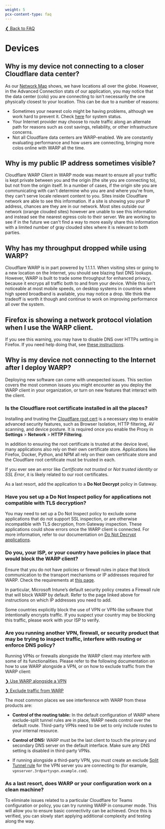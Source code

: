 ```yaml
---
weight: 5
pcx-content-type: faq
---
```


[❮ Back to FAQ](/faq)

# Devices

## Why is my device not connecting to a closer Cloudflare data center?

As our [Network Map](https://www.cloudflare.com/en-gb/network/) shows, we have locations all over the globe. However, in the Advanced Connection stats of our application, you may notice that the data center (colo) you are connecting to isn't necessarily the one physically closest to your location. This can be due to a number of reasons:

- Sometimes your nearest colo might be having problems, although we work hard to prevent it. Check [here](https://www.cloudflarestatus.com/?_ga=2.155811579.1117044671.1600983837-1079355427.1599074097) for system status.
- Your Internet provider may choose to route traffic along an alternate path for reasons such as cost savings, reliability, or other infrastructure concerns.
- Not all Cloudflare data centers are WARP-enabled. We are constantly evaluating performance and how users are connecting, bringing more colos online with WARP all the time.

## Why is my public IP address sometimes visible?

Cloudflare WARP Client in WARP mode was meant to ensure all your traffic is kept private between you and the origin (the site you are connecting to), but not from the origin itself. In a number of cases, if the origin site you are communicating with can't determine who you are and where you're from, they can't serve locale relevant content to you.
Sites inside Cloudflare network are able to see this information. If a site is showing you your IP address, chances are they are in our network. Most sites outside our network (orange clouded sites) however are unable to see this information and instead see the nearest egress colo to their server. We are working to see if in the future we can't find a way to more easily share this information with a limited number of gray clouded sites where it is relevant to both parties.

## Why has my throughput dropped while using WARP?

Cloudflare WARP is in part powered by 1.1.1.1. When visiting sites or going to a new location on the Internet, you should see blazing fast DNS lookups. However, WARP is built to trade some throughput for enhanced privacy, because it encryps all traffic both to and from your device. While this isn't noticeable at most mobile speeds, on desktop systems in countries where high speed broadband is available, you may notice a drop. We think the tradeoff is worth it though and continue to work on improving performance all over the system.

## Firefox is showing a network protocol violation when I use the WARP client.

If you see this warning, you may have to disable DNS over HTTPs setting in Firefox. If you need help doing that, see [these instructions](https://support.mozilla.org/en-US/kb/firefox-dns-over-https#w_manually-enabling-and-disabling-dns-over-https).

## Why is my device not connecting to the Internet after I deploy WARP?

Deploying new software can come with unexpected issues. This section covers the most common issues you might encounter as you deploy the WARP client in your organization, or turn on new features that interact with the client.

### Is the Cloudflare root certificate installed in all the places?

Installing and trusting the [Cloudflare root cert](/connections/connect-devices/warp/install-cloudflare-cert) is a necessary step to enable advanced security features, such as Browser Isolation, HTTP filtering, AV scanning, and device posture. It is required once you enable the Proxy in **Settings** > **Network** > **HTTP Filtering**.

In addition to ensuring the root certificate is trusted at the device level, many applications also rely on their own certificate store. Applications like Firefox, Docker, Python, and NPM all rely on their own certificate store and the Cloudflare root certificate must be trusted in each.

If you ever see an error like _Certificate not trusted_ or _Not trusted identity_ or _SSL Error_, it is likely related to our root certificates.

As a last resort, add the application to a **Do Not Decrypt** policy in Gateway.

### Have you set up a Do Not Inspect policy for applications not compatible with TLS decryption?

You may need to set up a Do Not Inspect policy to exclude some applications that do not support SSL inspection, or are otherwise incompatible with TLS decryption, from Gateway inspection. These applications could show errors once the WARP client is connected. For more information, refer to our documentation on [Do Not Decrypt applications](/policies/filtering/http-policies/application-app-types#do-not-decrypt-applications).

### Do you, your ISP, or your country have policies in place that would block the WARP client?

Ensure that you do not have policies or firewall rules in place that block communication to the transport mechanisms or IP addresses required for WARP. Check the requirements at [this page](/connections/connect-devices/warp/deployment/firewall).

In particular, Microsoft Intune’s default security policy creates a Firewall rule that will block WARP by default. Refer to the page linked above for instructions on which IP addresses you need to add.

Some countries explicitly block the use of VPN or VPN-like software that intentionally encrypts traffic. If you suspect your country may be blocking this traffic, please work with your ISP to verify.

### Are you running another VPN, firewall, or security product that may be trying to inspect traffic, interfere with routing or enforce DNS policy?

Running VPNs or firewalls alongside the WARP client may interfere with some of its functionalities. Please refer to the following documentation on how to use WARP alongside a VPN, or on how to exclude traffic from the WARP client:

[❯ Use WARP alongside a VPN](/connections/connect-devices/warp/exclude-traffic#use-warp-alongside-a-vpn)

[❯ Exclude traffic from WARP](/connections/connect-devices/warp/exclude-traffic)

The most common places we see interference with WARP from these products are:

- **Control of the routing table:** In the default configuration of WARP where exclude-split tunnel rules are in place, WARP needs control over the default route. Third-party VPNs need to be set to only include routes to your internal resource.

- **Control of DNS:** WARP must be the last client to touch the primary and secondary DNS server on the default interface. Make sure any DNS setting is disabled in third-party VPNs.

- If running alongside a third-party VPN, you must create an exclude [Split Tunnel rule](/connections/connect-devices/warp/exclude-traffic/split-tunnels) for the VPN server you are connecting to (for example, `vpnserver.3rdpartyvpn.example.com`).

### As a last resort, does WARP or your configuration work on a clean machine?

To eliminate issues related to a particular Cloudflare for Teams configuration or policy, you can try running WARP in consumer mode. This will allow you to ensure basic connectivity can be achieved. Once this is verified, you can slowly start applying additional complexity and testing along the way.
